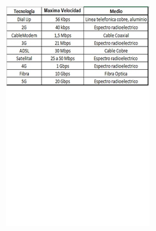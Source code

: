 <p align='center'>

<img src="imagenes/tecnologias internet.jpg" alt="Texto alternativo" width="375" height="574">
